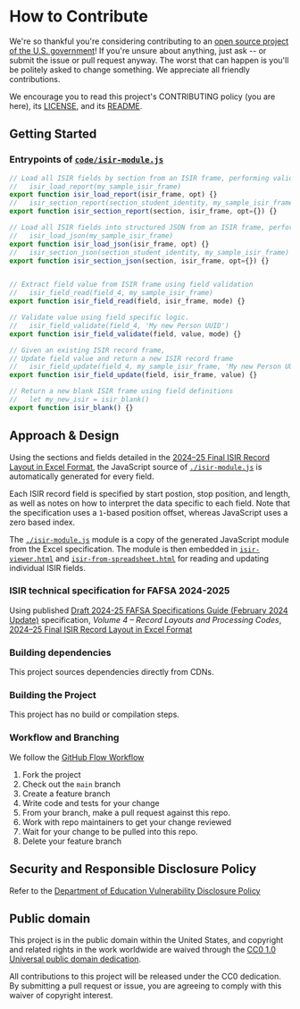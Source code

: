 # How to Contribute

We're so thankful you're considering contributing to an [open source project of
the U.S. government](https://code.gov/)! If you're unsure about anything, just
ask -- or submit the issue or pull request anyway. The worst that can happen is
you'll be politely asked to change something. We appreciate all friendly
contributions.

We encourage you to read this project's CONTRIBUTING policy (you are here), its
[LICENSE](LICENSE.md), and its [README](README.md).


## Getting Started

### Entrypoints of [`code/isir-module.js`](./code/isir-module.js)

```javascript
// Load all ISIR fields by section from an ISIR frame, performing validation
//   isir_load_report(my_sample_isir_frame)
export function isir_load_report(isir_frame, opt) {}
//   isir_section_report(section_student_identity, my_sample_isir_frame)
export function isir_section_report(section, isir_frame, opt={}) {}

// Load all ISIR fields into structured JSON from an ISIR frame, performing validation
//   isir_load_json(my_sample_isir_frame)
export function isir_load_json(isir_frame, opt) {}
//   isir_section_json(section_student_identity, my_sample_isir_frame)
export function isir_section_json(section, isir_frame, opt={}) {}


// Extract field value from ISIR frame using field validation
//   isir_field_read(field_4, my_sample_isir_frame)
export function isir_field_read(field, isir_frame, mode) {}

// Validate value using field specific logic.
//   isir_field_validate(field_4, 'My new Person UUID')
export function isir_field_validate(field, value, mode) {}

// Given an existing ISIR record frame,
// Update field value and return a new ISIR record frame
//   isir_field_update(field_4, my_sample_isir_frame, 'My new Person UUID')
export function isir_field_update(field, isir_frame, value) {}

// Return a new blank ISIR frame using field definitions
//   let my_new_isir = isir_blank()
export function isir_blank() {}
```

## Approach & Design

Using the sections and fields detailed in the [2024–25 Final ISIR Record Layout in Excel Format][vol_4_spec_xlsx], 
the JavaScript source of [`./isir-module.js`](./isir-module.js) is automatically generated for every field.

Each ISIR record field is specified by start postion, stop position, and length, as well as notes on how to interpret the data specific to each field. 
Note that the specification uses a `1`-based position offset, whereas JavaScript uses a zero based index.

The [`./isir-module.js`](./isir-module.js) module is a copy of the generated JavaScript module from the Excel specification.
The module is then embedded in [`isir-viewer.html`](../isir-viewer.html) and [`isir-from-spreadsheet.html`](../isir-from-spreadsheet.html) 
for reading and updating individual ISIR fields.

### ISIR technical specification for FAFSA 2024-2025
Using published [Draft 2024-25 FAFSA Specifications Guide (February 2024 Update)][full_spec] specification, 
_Volume 4 – Record Layouts and Processing Codes_, [2024–25 Final ISIR Record Layout in Excel Format][vol_4_spec_xlsx]

  [vol_4_spec_xlsx]: https://fsapartners.ed.gov/sites/default/files/2023-11/2024-25ISIRNov2023.xlsx
  [full_spec]: https://fsapartners.ed.gov/knowledge-center/library/handbooks-manuals-or-guides/2023-05-31/draft-2024-25-fafsa-specifications-guide-february-2024-update

### Building dependencies

This project sources dependencies directly from CDNs.


### Building the Project

This project has no build or compilation steps.


### Workflow and Branching

We follow the [GitHub Flow Workflow](https://guides.github.com/introduction/flow/)

1.  Fork the project
1.  Check out the `main` branch
1.  Create a feature branch
1.  Write code and tests for your change
1.  From your branch, make a pull request against this repo.
1.  Work with repo maintainers to get your change reviewed
1.  Wait for your change to be pulled into this repo.
1.  Delete your feature branch 


## Security and Responsible Disclosure Policy
Refer to the [Department of Education Vulnerability Disclosure Policy](https://www.ed.gov/vulnerability-disclosure-policy)

## Public domain

This project is in the public domain within the United States, and copyright and related rights in the work worldwide are waived through the [CC0 1.0 Universal public domain dedication](https://creativecommons.org/publicdomain/zero/1.0/).

All contributions to this project will be released under the CC0 dedication. By submitting a pull request or issue, you are agreeing to comply with this waiver of copyright interest.
